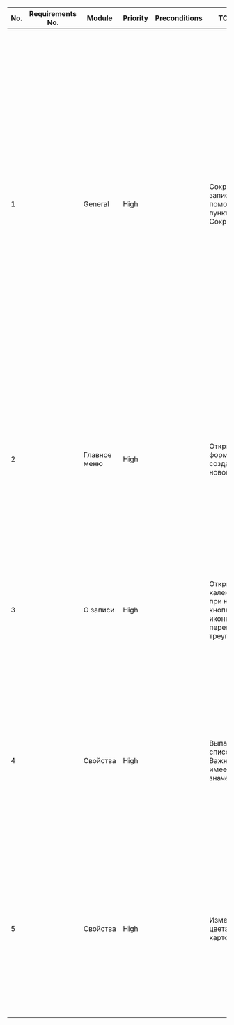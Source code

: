 |No.|Requirements No.             |Module|Priority                                     |Preconditions               |TC Name                                                                                                    |Test Steps                                                                                                                                                                                                                                                                                                                                                                                            |Expected Results                                                                                                                                                                                                                                                                                                               |Test Case Passed/Failed|Tester/Date|Comments|
|---|-----------------------------|------|---------------------------------------------|----------------------------|-----------------------------------------------------------------------------------------------------------|------------------------------------------------------------------------------------------------------------------------------------------------------------------------------------------------------------------------------------------------------------------------------------------------------------------------------------------------------------------------------------------------------|-------------------------------------------------------------------------------------------------------------------------------------------------------------------------------------------------------------------------------------------------------------------------------------------------------------------------------|-----------------------|-----------|--------|
|1  |                             |General|High                                         |                            |Сохранение записи с помощью пункта меню Сохранить                                                          |1.Открыть приложение Notebook 2. Открыть Главное меню Запись 3. Выбрать пункт меню Новая 4. Ввести название записи в текстовое поле Заголовок записи, выбрать дату, цвет фона записи, важность, ввести текст в текстовое поле вкладки Текст 5. Нажать Сохранить в Главном меню Запись 6. Дать имя файлу 7. Нажать кнопку Сохранить 8. Нажать Открыть в Главном меню Запись 9. Выбрать сохраненный файл|3. Новая форма для записи имеет текстовое поле Заголовок записи, поле Дата, вкладки Свойства и Текст 4. Данные записи введены корректно 5. Пункт Главного меню Сохранить активен 6. Файлу присвоено имя 9. Данные Заголовок записи, Дата, фон  карточки записи, значение важности, символы во вкладке Текст сохранены корректно|faild                  |Sveta      |        |
|2  |                             |Главное меню|High                                         |                            |Открытие  формы для создания новой записи                                                                  |1. Открыть приложение Notebook 2, Открыть Главное меню Запись 3. Выбрать пункт меню Новая                                                                                                                                                                                                                                                                                                             |2. Главное меню Запись содержить пункт Новая 3. Открывается форма, которая сожержит текстовое поле Заголовок записи, поле Дата, кнопку Календарь, вкладки Свойства и Текст                                                                                                                                                     |passed                 |Sveta      |        |
|3  |                             |О записи|High                                         |                            |Открытие  календаря при нажатии кнопки с иконкой перевернутый треугольник                                  |1. Открыть приложение Notebook 2. Открыть Главное меню Запись 3. Выбрать пункт меню Новая 4. Нажать кнопку с иконкой перевернутый треугольник справа в поле Дата                                                                                                                                                                                                                                      |2. Главное меню Запись содержит пункт Новая 3. Открывается форма для новой записи 4. Открывается Календарь                                                                                                                                                                                                                     |passed                 |Sveta      |        |
|4  |                             |Свойства|High                                         |                            |Выпадающий список Важности имеет пять значений                                                             |1. Открыть приложение Notebook 2. Открыть Главное меню Запись 3. Выбрать пункт меню Новая 4. Во вкладке Свойства нажать на выпадающий список                                                                                                                                                                                                                                                          |2. Главное меню Запись оодержит пункт Новая 3. Открывается форма для новой записи 4. Выпадающий список имеет пять значений: наивысшая, высокая,  средняя, низкая, нулевая                                                                                                                                                      |passed                 |Sveta      |        |
|5  |                             |Свойства|High                                         |                            |Изменение цвета фона карточки                                                                              |1. Открыть приложение Notebook 2. Открыть Главное меню Запись 3. Выбрать пункт меню Новая 4. Во вкладке Свойства нажать на кнопку ... 5. Выбрать цвет из цветовой палитры 6. Нажать Ок на панели цветовой палитры                                                                                                                                                                                     |2. Главное меню Запись содержит пункт Новая 3. Открывается форма для новой записи 4. Открывается цветовая палитра 6. Фон карточки соответствует выбранному цвету                                                                                                                                                               |passed                 |Sveta      |        |
